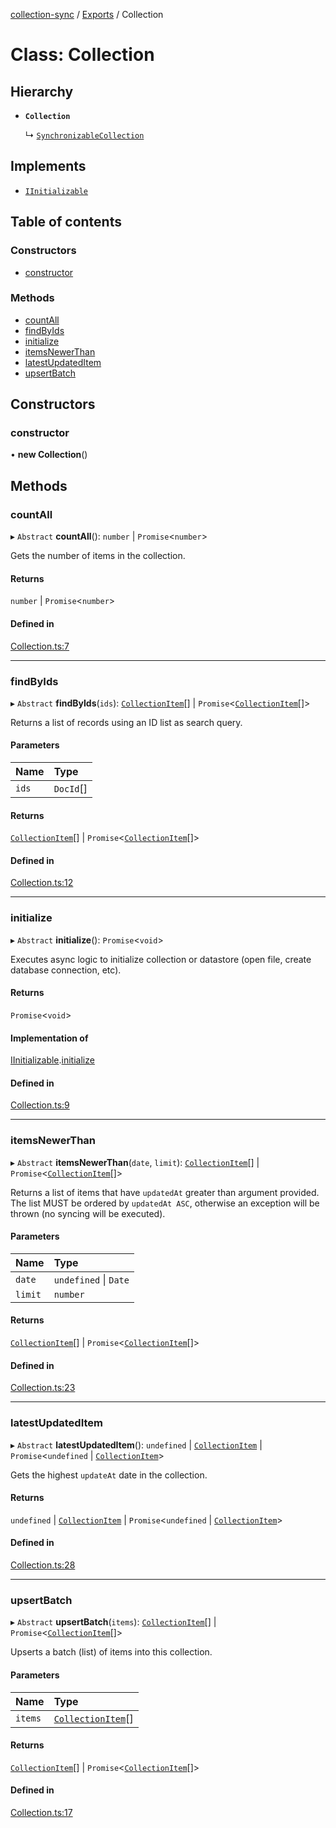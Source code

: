 [collection-sync](../README.md) / [Exports](../modules.md) / Collection

# Class: Collection

## Hierarchy

- **`Collection`**

  ↳ [`SynchronizableCollection`](SynchronizableCollection.md)

## Implements

- [`IInitializable`](../interfaces/IInitializable.md)

## Table of contents

### Constructors

- [constructor](Collection.md#constructor)

### Methods

- [countAll](Collection.md#countall)
- [findByIds](Collection.md#findbyids)
- [initialize](Collection.md#initialize)
- [itemsNewerThan](Collection.md#itemsnewerthan)
- [latestUpdatedItem](Collection.md#latestupdateditem)
- [upsertBatch](Collection.md#upsertbatch)

## Constructors

### constructor

• **new Collection**()

## Methods

### countAll

▸ `Abstract` **countAll**(): `number` \| `Promise`<`number`\>

Gets the number of items in the collection.

#### Returns

`number` \| `Promise`<`number`\>

#### Defined in

[Collection.ts:7](https://github.com/ChrisVilches/Collection-Sync/blob/0e9ed4a/src/Collection.ts#L7)

___

### findByIds

▸ `Abstract` **findByIds**(`ids`): [`CollectionItem`](CollectionItem.md)[] \| `Promise`<[`CollectionItem`](CollectionItem.md)[]\>

Returns a list of records using an ID list as search query.

#### Parameters

| Name | Type |
| :------ | :------ |
| `ids` | `DocId`[] |

#### Returns

[`CollectionItem`](CollectionItem.md)[] \| `Promise`<[`CollectionItem`](CollectionItem.md)[]\>

#### Defined in

[Collection.ts:12](https://github.com/ChrisVilches/Collection-Sync/blob/0e9ed4a/src/Collection.ts#L12)

___

### initialize

▸ `Abstract` **initialize**(): `Promise`<`void`\>

Executes async logic to initialize collection or datastore (open file, create database connection, etc).

#### Returns

`Promise`<`void`\>

#### Implementation of

[IInitializable](../interfaces/IInitializable.md).[initialize](../interfaces/IInitializable.md#initialize)

#### Defined in

[Collection.ts:9](https://github.com/ChrisVilches/Collection-Sync/blob/0e9ed4a/src/Collection.ts#L9)

___

### itemsNewerThan

▸ `Abstract` **itemsNewerThan**(`date`, `limit`): [`CollectionItem`](CollectionItem.md)[] \| `Promise`<[`CollectionItem`](CollectionItem.md)[]\>

Returns a list of items that have `updatedAt` greater than argument provided.
The list MUST be ordered by `updatedAt ASC`, otherwise an exception will be thrown (no syncing
will be executed).

#### Parameters

| Name | Type |
| :------ | :------ |
| `date` | `undefined` \| `Date` |
| `limit` | `number` |

#### Returns

[`CollectionItem`](CollectionItem.md)[] \| `Promise`<[`CollectionItem`](CollectionItem.md)[]\>

#### Defined in

[Collection.ts:23](https://github.com/ChrisVilches/Collection-Sync/blob/0e9ed4a/src/Collection.ts#L23)

___

### latestUpdatedItem

▸ `Abstract` **latestUpdatedItem**(): `undefined` \| [`CollectionItem`](CollectionItem.md) \| `Promise`<`undefined` \| [`CollectionItem`](CollectionItem.md)\>

Gets the highest `updateAt` date in the collection.

#### Returns

`undefined` \| [`CollectionItem`](CollectionItem.md) \| `Promise`<`undefined` \| [`CollectionItem`](CollectionItem.md)\>

#### Defined in

[Collection.ts:28](https://github.com/ChrisVilches/Collection-Sync/blob/0e9ed4a/src/Collection.ts#L28)

___

### upsertBatch

▸ `Abstract` **upsertBatch**(`items`): [`CollectionItem`](CollectionItem.md)[] \| `Promise`<[`CollectionItem`](CollectionItem.md)[]\>

Upserts a batch (list) of items into this collection.

#### Parameters

| Name | Type |
| :------ | :------ |
| `items` | [`CollectionItem`](CollectionItem.md)[] |

#### Returns

[`CollectionItem`](CollectionItem.md)[] \| `Promise`<[`CollectionItem`](CollectionItem.md)[]\>

#### Defined in

[Collection.ts:17](https://github.com/ChrisVilches/Collection-Sync/blob/0e9ed4a/src/Collection.ts#L17)
